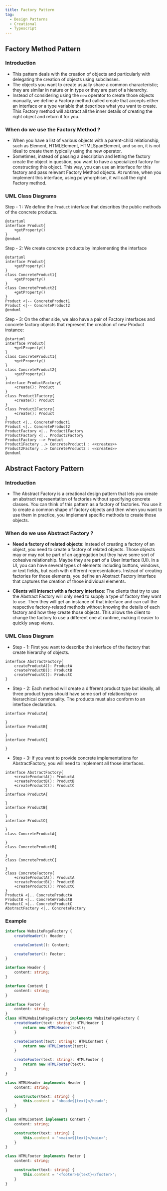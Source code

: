 ```yaml
---
title: Factory Pattern
tag:
  - Design Patterns
  - Creational
  - Typescript
---
```


## Factory Method Pattern

### Introduction

- This pattern deals with the creation of objects and particularly with delegating the creation of objects using subclasses.
- The objects you want to create usually share a common characteristic; they are similar in nature or in type or they are part of a hierarchy.
- Instead of considering using the `new` operator to create those objects manually, we define a Factory method called create that accepts either an interface or a type variable that describes what you want to create. This Factory method will abstract all the inner details of creating the right object and return it for you.

### When do we use the Factory Method ?

- When you have a list of various objects with a parent-child relationship, such as Element, HTMLElement, HTMLSpanElement, and so on, it is not ideal to create them typically using the new operator.
- Sometimes, instead of passing a description and letting the factory create the object in question, you want to have a specialized factory for constructing this object. This way, you can use an interface for this factory and pass relevant Factory Method objects. At runtime, when you implement this interface, using polymorphism, it will call the right Factory method.

### UML Class Diagrams

Step - 1 : We define the `Product` interface that describes the public methods of the concrete products.

```puml
@startuml
interface Product{
    +getProperty()
}
@enduml
```

Step - 2: We create concrete products by implementing the interface

```puml
@startuml
interface Product{
    +getProperty()
}
class ConcreteProduct1{
    +getProperty()
}
class ConcreteProduct2{
    +getProperty()
}
Product <|-- ConcreteProduct1
Product <|-- ConcreteProduct2
@enduml
```

Step - 3: On the other side, we also have a pair of Factory interfaces and concrete factory objects that represent the creation of new Product instance:

```puml
@startuml
interface Product{
    +getProperty()
}
class ConcreteProduct1{
    +getProperty()
}
class ConcreteProduct2{
    +getProperty()
}
interface ProductFactory{
    +create(): Product
}
class Product1Factory{
    +create(): Product
}
class Product2Factory{
    +create(): Product
}
Product <|.. ConcreteProduct1
Product <|.. ConcreteProduct2
ProductFactory <|.. Product1Factory
ProductFactory <|.. Product2Factory
ProductFactory --> Product
Product1Factory ..> ConcreteProduct1 : <<creates>>
Product2Factory ..> ConcreteProduct2 : <<creates>>
@enduml
```

## Abstract Factory Pattern

### Introduction

- The Abstract Factory is a creational design pattern that lets you create an abstract representation of factories without specifying concrete classes. You can think of this pattern as a factory of factories. You use it to create a common shape of factory objects and then when you want to use them in practice, you implement specific methods to create those objects.

### When do we use Abstract Factory ?

- **Need a factory of related objects**: Instead of creating a factory of an object, you need to create a factory of related objects. Those objects may or may not be part of an aggregation but they have some sort of cohesive relationship. Maybe they are part of a User Interface (UI). In a UI, you can have several types of elements including buttons, windows, or text fields, but each with different representations. Instead of creating factories for those elements, you define an Abstract Factory interface that captures the creation of those individual elements.

- **Clients will interact with a factory interface**: The clients that try to use the Abstract Factory will only need to supply a type of factory they want to use. Then they will get an instance of that interface and can call the respective factory-related methods without knowing the details of each factory and how they create those objects. This allows the client to change the factory to use a different one at runtime, making it easier to quickly swap views.

### UML Class Diagram

- Step - 1: First you want to describe the interface of the factory that create hierarchy of objects.

```puml
interface AbstractFactory{
    createProductA(): ProductA
    createProductB(): ProductB
    createProductC(): ProductC
}
```

- Step - 2: Each method will create a different product type but ideally, all three product types should have some sort of relationship or hierarchical commonality. The products must also conform to an interface declaration.

```puml
interface ProductA{

}
interface ProductB{

}
interface ProductC{

}
```

- Step - 3: If you want to provide concrete implementations for AbstractFactory, you will need to implement all those interfaces.

```puml
interface AbstractFactory{
    +createProductA(): ProductA
    +createProductB(): ProductB
    +createProductC(): ProductC
}
interface ProductA{

}
interface ProductB{

}
interface ProductC{

}
class ConcreteProductA{

}
class ConcreteProductB{

}
class ConcreteProductC{

}
class ConcreteFactory{
    +createProductA(): ProductA
    +createProductB(): ProductB
    +createProductC(): ProductC
}
ProductA <|.. ConcreteProductA
ProductB <|.. ConcreteProductB
ProductC <|.. ConcreteProductC
AbstractFactory <|.. ConcreteFactory
```

### Example

```typescript
interface WebsitePageFactory {
	createHeader(): Header;

	createContent(): Content;

	createFooter(): Footer;
}

interface Header {
	content: string;
}

interface Content {
	content: string;
}

interface Footer {
	content: string;
}
class HTMLWebsitePageFactory implements WebsitePageFactory {
	createHeader(text: string): HTMLHeader {
		return new HTMLHeader(text);
	}

	createContent(text: string): HTMLContent {
		return new HTMLContent(text);
	}

	createFooter(text: string): HTMLFooter {
		return new HTMLFooter(text);
	}
}

class HTMLHeader implements Header {
	content: string;

	constructor(text: string) {
		this.content = '<head>${text}</head>';
	}
}

class HTMLContent implements Content {
	content: string;

	constructor(text: string) {
		this.content = '<main>${text}</main>';
	}
}

class HTMLFooter implements Footer {
	content: string;

	constructor(text: string) {
		this.content = '<footer>${text}</footer>';
	}
}
```
